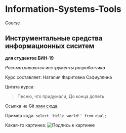 # Information-Systems-Tools
Course

## Инструментальные средства информационных сиситем
**для студентов БИН-19** 

*Рассматриваются инструменты разработчика*

Курс составляет: Наталия Фаритовна Сафиуллина

Цитата курса:
> Песню, что придумали,
 До конца допеть.

Ссылка на Git [жми сюда](https://github.com/NataliaSafiullina).

Пример кода:
`select 'Hello world!' from dual;`


Какая-то картинка:
![Подпись к картинке](D:\Photo\photo_2022.jpg)
